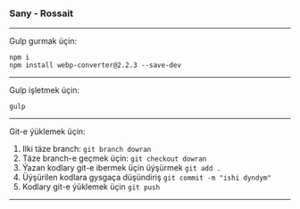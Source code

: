 <h3>Sany - Rossait</h3>
<hr/>
<p>Gulp gurmak üçin:</p>
<code>npm i</code><br/>
<code>npm install webp-converter@2.2.3 --save-dev</code>
<hr/>
<p>Gulp işletmek üçin:</p>
<code>gulp</code>
<hr/>
<p>Git-e ýüklemek üçin:</p>
<ol>
    <li>Ilki täze branch: <code>git branch dowran</code></li>
    <li>Täze branch-e geçmek üçin: <code>git checkout dowran</code></li>
    <li>Ýazan kodlary git-e ibermek üçin üýşürmek <code>git add .</code></li>
    <li>Üýşürilen kodlara gysgaça düşündiriş <code>git commit -m "ishi dyndym"</code></li>
    <li>Kodlary git-e ýüklemek üçin <code>git push</code></li>
</ol>
<hr/>
